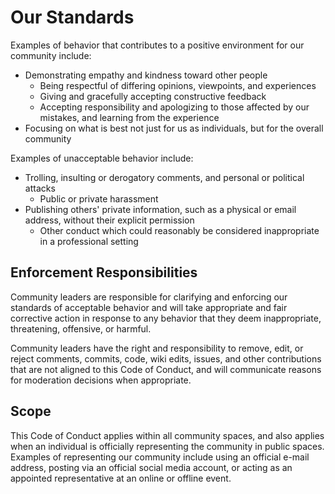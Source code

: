 # Our Standards

Examples of behavior that contributes to a positive environment for our community include:

-  Demonstrating empathy and kindness toward other people
    - Being respectful of differing opinions, viewpoints, and experiences
    - Giving and gracefully accepting constructive feedback
    - Accepting responsibility and apologizing to those affected by our mistakes, and learning from the experience
- Focusing on what is best not just for us as individuals, but for the overall community

Examples of unacceptable behavior include:

- Trolling, insulting or derogatory comments, and personal or political attacks
    - Public or private harassment
- Publishing others' private information, such as a physical or email address, without their explicit permission
    - Other conduct which could reasonably be considered inappropriate in a professional setting

## Enforcement Responsibilities

Community leaders are responsible for clarifying and enforcing our standards of acceptable behavior and will take appropriate and fair corrective action in response to any behavior that they deem inappropriate, threatening, offensive, or harmful.

Community leaders have the right and responsibility to remove, edit, or reject comments, commits, code, wiki edits, issues, and other contributions that are not aligned to this Code of Conduct, and will communicate reasons for moderation decisions when appropriate.

## Scope

This Code of Conduct applies within all community spaces, and also applies when an individual is officially representing the community in public spaces. Examples of representing our community include using an official e-mail address, posting via an official social media account, or acting as an appointed representative at an online or offline event.
